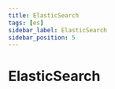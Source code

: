 ```yaml
---
title: ElasticSearch
tags: [es]
sidebar_label: ElasticSearch
sidebar_position: 5
---
```


# ElasticSearch
